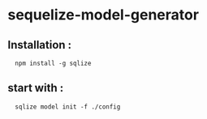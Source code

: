 # sequelize-model-generator

## Installation :
```
  npm install -g sqlize
```

## start with :
```
  sqlize model init -f ./config
```
